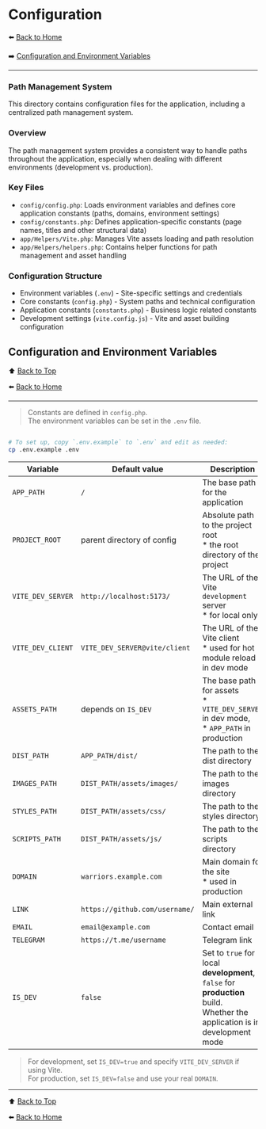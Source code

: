 # Configuration

⬅️ [Back to Home](../README.md)

➡️ [Configuration and Environment Variables](#configuration-and-environment-variables)

---

### Path Management System

This directory contains configuration files for the application, including a centralized path management system.

### Overview

The path management system provides a consistent way to handle paths throughout the application, especially when dealing
with different environments (development vs. production).

### Key Files

- `config/config.php`: Loads environment variables and defines core application constants (paths, domains, environment
  settings)
- `config/constants.php`: Defines application-specific constants (page names, titles and other structural data)
- `app/Helpers/Vite.php`: Manages Vite assets loading and path resolution
- `app/Helpers/helpers.php`: Contains helper functions for path management and asset handling

### Configuration Structure

- Environment variables (`.env`) - Site-specific settings and credentials
- Core constants (`config.php`) - System paths and technical configuration
- Application constants (`constants.php`) - Business logic related constants
- Development settings (`vite.config.js`) - Vite and asset building configuration

## Configuration and Environment Variables

⬆️ [Back to Top](#configuration)

⬅️ [Back to Home](../README.md)

---

> Constants are defined in `config.php`.<br/>
> The environment variables can be set in the `.env` file.

```bash

# To set up, copy `.env.example` to `.env` and edit as needed:
cp .env.example .env
```

| Variable          | Default value                  | Description                                                                                                                         |
|-------------------|--------------------------------|-------------------------------------------------------------------------------------------------------------------------------------|
| `APP_PATH`        | `/`                            | The base path for the application                                                                                                   |
| `PROJECT_ROOT`    | parent directory of config     | Absolute path to the project root<br/> * the root directory of the project                                                          |
| `VITE_DEV_SERVER` | `http://localhost:5173/`       | The URL of the Vite `development` server<br/> * for local only                                                                      |
| `VITE_DEV_CLIENT` | `VITE_DEV_SERVER@vite/client`  | The URL of the Vite client<br/> * used for hot module reload in dev mode                                                            |
| `ASSETS_PATH`     | depends on `IS_DEV`            | The base path for assets<br/> * `VITE_DEV_SERVER` in dev mode,<br/> * `APP_PATH` in production                                      |
| `DIST_PATH`       | `APP_PATH/dist/`               | The path to the dist directory                                                                                                      |
| `IMAGES_PATH`     | `DIST_PATH/assets/images/`     | The path to the images directory                                                                                                    |
| `STYLES_PATH`     | `DIST_PATH/assets/css/`        | The path to the styles directory                                                                                                    |
| `SCRIPTS_PATH`    | `DIST_PATH/assets/js/`         | The path to the scripts directory                                                                                                   |
| `DOMAIN`          | `warriors.example.com`         | Main domain for the site<br/> * used in production                                                                                  |
| `LINK`            | `https://github.com/username/` | Main external link                                                                                                                  |
| `EMAIL`           | `email@example.com`            | Contact email                                                                                                                       |
| `TELEGRAM`        | `https://t.me/username`        | Telegram link                                                                                                                       |
| `IS_DEV`          | `false`                        | Set to `true` for local **development**,<br/> `false` for **production** build.<br/> Whether the application is in development mode |

> For development, set `IS_DEV=true` and specify `VITE_DEV_SERVER` if using Vite.<br/>
> For production, set `IS_DEV=false` and use your real `DOMAIN`.

---

⬆️ [Back to Top](#configuration)

⬅️ [Back to Home](../README.md)